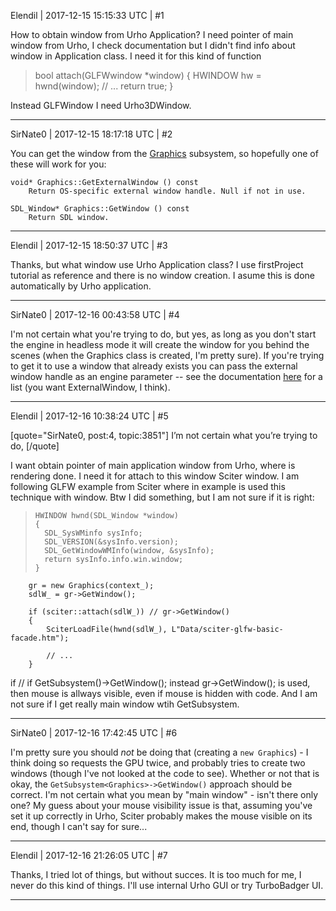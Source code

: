 Elendil | 2017-12-15 15:15:33 UTC | #1

How to obtain window from Urho Application? I need pointer of main window from Urho, I check documentation but I didn't find info about window in Application class. I need it for this kind of function
> bool attach(GLFWwindow *window) {
>      HWINDOW hw = hwnd(window);
>      // ...
>      return true;
>      }

Instead GLFWindow I need Urho3DWindow.

-------------------------

SirNate0 | 2017-12-15 18:17:18 UTC | #2

You can get the window from the [Graphics](https://urho3d.github.io/documentation/HEAD/class_urho3_d_1_1_graphics.html) subsystem, so hopefully one of these will work for you:
```
void* Graphics::GetExternalWindow () const
 	Return OS-specific external window handle. Null if not in use. 
 
SDL_Window* Graphics::GetWindow () const
 	Return SDL window. 
```

-------------------------

Elendil | 2017-12-15 18:50:37 UTC | #3

Thanks, but what window use Urho Application class? I use firstProject tutorial as reference and there is no window creation. I asume this is done automatically by Urho application.

-------------------------

SirNate0 | 2017-12-16 00:43:58 UTC | #4

I'm not certain what you're trying to do, but yes, as long as you don't start the engine in headless mode it will create the window for you behind the scenes (when the Graphics class is created, I'm pretty sure). If you're trying to get it to use a window that already exists you can pass the external window handle as an engine parameter --
 see the documentation [here](https://urho3d.github.io/documentation/HEAD/_main_loop.html) for a list (you want  ExternalWindow, I think).

-------------------------

Elendil | 2017-12-16 10:38:24 UTC | #5

[quote="SirNate0, post:4, topic:3851"]
I’m not certain what you’re trying to do,
[/quote]

I want obtain pointer of main application window from Urho, where is rendering done. I need it for attach to this window Sciter window. I am following GLFW example from Sciter where in example is used this technique with window.
Btw I did something, but I am not sure if it is right:
>     HWINDOW hwnd(SDL_Window *window)
>     {
>     	SDL_SysWMinfo sysInfo;
>     	SDL_VERSION(&sysInfo.version);
>     	SDL_GetWindowWMInfo(window, &sysInfo);
>     	return sysInfo.info.win.window;
>     }
		gr = new Graphics(context_);
		sdlW_ = gr->GetWindow();
		
		if (sciter::attach(sdlW_)) // gr->GetWindow()
		{
			SciterLoadFile(hwnd(sdlW_), L"Data/sciter-glfw-basic-facade.htm");

			// ...
		}

if // if GetSubsystem<Graphics>()->GetWindow();  instead gr->GetWindow(); is used, then mouse is allways visible, even if mouse is hidden with code. And I am not sure if I get really main window wtih GetSubsystem.

-------------------------

SirNate0 | 2017-12-16 17:42:45 UTC | #6

I'm pretty sure you should *not* be doing that (creating a `new Graphics`) - I think doing so requests the GPU twice, and probably tries to create two windows (though I've not looked at the code to see). Whether or not that is okay, the `GetSubsystem<Graphics>->GetWindow()` approach should be correct. I'm not certain what you mean by "main window" - isn't there only one? My guess about your mouse visibility issue is that, assuming you've set it up correctly in Urho, Sciter probably makes the mouse visible on its end, though I can't say for sure...

-------------------------

Elendil | 2017-12-16 21:26:05 UTC | #7

Thanks, I tried lot of things, but without succes. It is too much for me, I never do this kind of things. I'll use internal Urho GUI or try TurboBadger UI.

-------------------------

